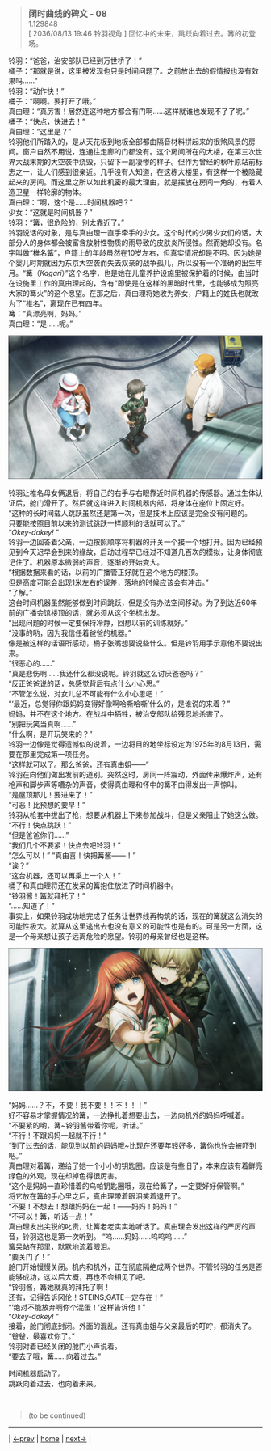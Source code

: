 > <big> **闭时曲线的碑文 - 08** </big>  
> 1.129848  
> [ 2036/08/13 19:46 铃羽视角 ] 回忆中的未来，跳跃向着过去。篝的初登场。  

铃羽：“爸爸，治安部队已经到万世桥了！”  
桶子：“那就是说，这里被发现也只是时间问题了。之前放出去的假情报也没有效果吗……”  
铃羽：“动作快！”  
桶子：“啊啊。要打开了哦。”  
真由理：“真厉害！居然连这种地方都会有门啊……这样就谁也发现不了了呢。”  
桶子：“快点，快进去！”  
真由理：“这里是？”  
铃羽他们所踏入的，是从天花板到地板全部都由隔音材料拼起来的很煞风景的房间。窗户自然不用说，连通往走廊的门都没有。这个房间所在的大楼，在第三次世界大战末期的大空袭中烧毁，只留下一副凄惨的样子。但作为曾经的秋叶原站前标志之一，让人们感到很亲近。几乎没有人知道，在这栋大楼里，有这样一个被隐藏起来的房间。而这里之所以如此机密的最大理由，就是摆放在房间一角的，有着人造卫星一样轮廓的物体。  
真由理：“啊，这个是……时间机器吧？”  
少女：“这就是时间机器？”  
铃羽：“篝，很危险的，别太靠近了。”  
铃羽说话的对象，是与真由理一直手牵手的少女。这个时代的少男少女们的话，大部分人的身体都会被富含放射性物质的雨导致的皮肤炎所侵蚀。然而她却没有。名字叫做“椎名篝”，户籍上的年龄虽然在10岁左右，但真实情况却是不明。因为她是个婴儿时期就因为东京大空袭而失去双亲的战争孤儿，所以没有一个准确的出生年月。“篝（*Kagari*）”这个名字，也是她在儿童养护设施里被保护着的时候，由当时在设施里工作的真由理起的，含有“即使是在这样的黑暗时代里，也能够成为照亮大家的篝火”的这个愿望。在那之后，真由理将她收为养女，户籍上的姓氏也就改为了“椎名”，离现在已有四年。  
篝：“真漂亮啊，妈妈。”  
真由理：“是……呢。”  

![](../pics/0013-1.png)

铃羽让椎名母女俩退后，将自己的右手与右眼靠近时间机器的传感器。通过生体认证后，舱门滑开了。然后就这样进入时间机器内部，将身体在座位上固定好。  
“这种的长时间载人跳跃虽然还是第一次，但是技术上应该是完全没有问题的。  
 只要能按照目前以来的测试跳跃一样顺利的话就可以了。”  
“*Okey-dokey!* ”  
铃羽一边回答着父亲，一边按照顺序将机器的开关一个接一个地打开。因为已经预见到今天迟早会到来的缘故，启动过程早已经过不知道几百次的模拟，让身体彻底记住了。机器原本微弱的声音，逐渐的开始变大。  
“根据数据来看的话，以前的广播管正好就在这个地方的楼顶。  
 但是高度可能会出现1米左右的误差，落地的时候应该会有冲击。”  
“了解。”  
这台时间机器虽然能够做到时间跳跃，但是没有办法空间移动。为了到达近60年前的广播会馆楼顶的话，就必须从这个坐标出发。  
“出现问题的时候一定要保持冷静，回想以前的训练就好。”  
“没事的哟，因为我信任着爸爸的机器。”  
像是被这样的话语所感动，桶子张嘴想要说些什么。但是铃羽用手示意他不要说出来。  
“很恶心的……”  
“真是悲伤啊……我还什么都没说呢。铃羽就这么讨厌爸爸吗？”  
“反正爸爸说的话，总感觉背后有点什么小心思。”  
“不管怎么说，对女儿总不可能有什么小心思吧！”  
“‘最近，总觉得你跟妈妈变得好像啊哈嘶哈嘶’什么的，是谁说的来着？”  
妈妈，并不在这个地方。在战斗中牺牲，被治安部队给残忍地杀害了。  
“别把玩笑当真啊……”  
“什么啊，是开玩笑来的？”  
铃羽一边像是觉得遗憾似的说着，一边将目的地坐标设定为1975年的8月13日，需要在那里完成第一项任务。  
“这样就可以了。那么爸爸，还有真由姐——”  
铃羽在向他们做出发前的道别。突然这时，房间一阵震动，外面传来爆炸声，还有枪声和脚步声等嘈杂的声音，使得真由理和怀中的篝不由得发出一声惊叫。  
“是屋顶那儿！要进来了！”  
“可恶！比预想的要早！”  
铃羽从枪套中拔出了枪，想要从机器上下来参加战斗，但是父亲阻止了她这么做。  
“不行！快点跳跃！”  
“但是爸爸你们……”  
“我们几个不要紧！快点去吧铃羽！”  
“怎么可以！”
“真由喜！快把篝酱——！”  
“诶？”  
“这台机器，还可以再乘上一个人！”  
桶子和真由理将还在发呆的篝抱住放进了时间机器中。  
“铃羽酱！篝就拜托了！”  
“……知道了！”  
事实上，如果铃羽成功地完成了任务让世界线再构筑的话，现在的篝就这么消失的可能性极大。就算从这里逃出去也没有意义的可能性也是有的。可是另一方面，这是一个母亲想让孩子远离危险的愿望。铃羽的母亲曾经也是这样。  

![](../pics/0013-2.png)

“妈妈……？不，不要！我不要！！不！！！”  
好不容易才掌握情况的篝，一边挣扎着想要出去，一边向机外的妈妈呼喊着。  
“不要紧的哟，篝~铃羽酱带着你呢，听话。”  
“不行！不跟妈妈一起就不行！”  
“到了过去的话，能见到以前的妈妈哦~比现在还要年轻好多，篝你也许会被吓到吧。”  
真由理对着篝，递给了她一个小小的钥匙圈。应该是有些旧了，本来应该有着鲜亮绿色的外观，现在却掉色得很厉害。  
“这个是妈妈一直珍惜着的乌帕钥匙圈哦，现在给篝了，一定要好好保管啊。”  
将它放在篝的手心里之后，真由理带着眼泪笑着退开了。  
“不要！不想去！想跟妈妈在一起！——妈妈！妈妈！”  
“不可以！篝，听话一点！”  
真由理发出尖锐的叱责，让篝老老实实地听话了。真由理会发出这样的严厉的声音，铃羽这也是第一次听到。
“呜……妈妈……呜呜呜……”  
篝呆站在那里，默默地流着眼泪。  
“要关门了！”  
舱门开始慢慢关闭。机内和机外，正在彻底隔绝成两个世界。不管铃羽的任务是否能够成功，这以后大概，再也不会相见了吧。  
“铃羽酱，篝她就真的拜托了啊！  
 还有，记得告诉冈伦！STEINS;GATE一定存在！”  
“‘绝对不能放弃啊你个混蛋！’这样告诉他！”  
“*Okey-dokey!* ”  
接着，舱门彻底封闭。外面的混乱，还有真由姐与父亲最后的叮咛，都消失了。  
“爸爸，最喜欢你了。”  
铃羽对着已经关闭的舱门小声说着。  
“要去了哦，篝……向着过去。”  

时间机器启动了。  
跳跃向着过去，也向着未来。


<br/>

> (to be continued)
---

| [←prev](./0012) | [home](../../) | [next→](./0014) |
